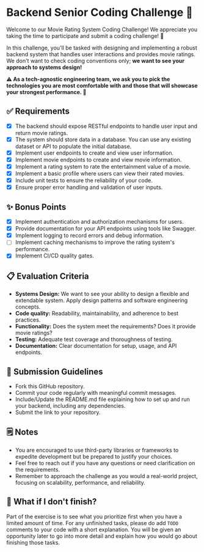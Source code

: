 # Backend Senior Coding Challenge 🍿

Welcome to our Movie Rating System Coding Challenge! We appreciate you taking
the time to participate and submit a coding challenge! 🥳

In this challenge, you'll be tasked with designing and implementing a robust
backend system that handles user interactions and provides movie ratings. We
don't want to check coding conventions only; **we want to see your approach
to systems design!**

**⚠️ As a tech-agnostic engineering team, we ask you to pick the technologies
you are most comfortable with and those that will showcase your strongest
performance. 💪**

## ✅ Requirements

- [x] The backend should expose RESTful endpoints to handle user input and
  return movie ratings.
- [x] The system should store data in a database. You can use any existing
  dataset or API to populate the initial database.
- [x] Implement user endpoints to create and view user information.
- [x] Implement movie endpoints to create and view movie information.
- [x] Implement a rating system to rate the entertainment value of a movie.
- [x] Implement a basic profile where users can view their rated movies.
- [x] Include unit tests to ensure the reliability of your code.
- [x] Ensure proper error handling and validation of user inputs.

## ✨ Bonus Points

- [x] Implement authentication and authorization mechanisms for users.
- [x] Provide documentation for your API endpoints using tools like Swagger.
- [x] Implement logging to record errors and debug information.
- [ ] Implement caching mechanisms to improve the rating system's performance.
- [x] Implement CI/CD quality gates.

## 📋 Evaluation Criteria

- **Systems Design:** We want to see your ability to design a flexible and
  extendable system. Apply design patterns and software engineering concepts.
- **Code quality:** Readability, maintainability, and adherence to best
  practices.
- **Functionality:** Does the system meet the requirements? Does it provide
  movie
  ratings?
- **Testing:** Adequate test coverage and thoroughness of testing.
- **Documentation:** Clear documentation for setup, usage, and API endpoints.

## 📐 Submission Guidelines

- Fork this GitHub repository.
- Commit your code regularly with meaningful commit messages.
- Include/Update the README.md file explaining how to set up and run your
  backend, including any dependencies.
- Submit the link to your repository.

## 🗒️ Notes

- You are encouraged to use third-party libraries or frameworks to expedite
  development but be prepared to justify your choices.
- Feel free to reach out if you have any questions or need clarification on the
  requirements.
- Remember to approach the challenge as you would a real-world project, focusing
  on scalability, performance, and reliability.

## 🤔 What if I don't finish?

Part of the exercise is to see what you prioritize first when you have a limited
amount of time. For any unfinished tasks, please do add `TODO` comments to
your code with a short explanation. You will be given an opportunity later to go
into more detail and explain how you would go about finishing those tasks.

